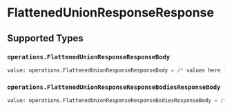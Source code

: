# FlattenedUnionResponseResponse


## Supported Types

### `operations.FlattenedUnionResponseResponseBody`

```python
value: operations.FlattenedUnionResponseResponseBody = /* values here */
```

### `operations.FlattenedUnionResponseResponseBodiesResponseBody`

```python
value: operations.FlattenedUnionResponseResponseBodiesResponseBody = /* values here */
```

